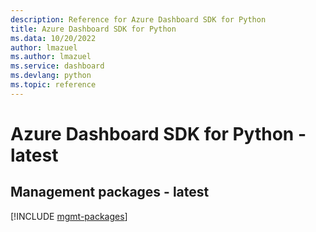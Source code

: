 ```yaml
---
description: Reference for Azure Dashboard SDK for Python
title: Azure Dashboard SDK for Python
ms.data: 10/20/2022
author: lmazuel
ms.author: lmazuel
ms.service: dashboard
ms.devlang: python
ms.topic: reference
---
```

# Azure Dashboard SDK for Python - latest

## Management packages - latest
[!INCLUDE [mgmt-packages](dashboard-mgmt-index.md)]